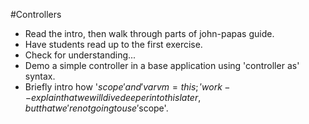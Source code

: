 #Controllers

* Read the intro, then walk through parts of john-papas guide.
* Have students read up to the first exercise.
* Check for understanding...
* Demo a simple controller in a base application using 'controller as' syntax.
* Briefly intro how '$scope' and 'var vm = this;' work -- explain that we will dive deeper into this later, but that we're not going to use '$scope'.
